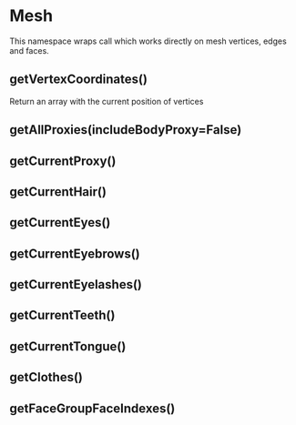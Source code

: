 # Mesh

This namespace wraps call which works directly on mesh vertices, edges and faces.

## getVertexCoordinates()

Return an array with the current position of vertices

## getAllProxies(includeBodyProxy=False)

## getCurrentProxy()

## getCurrentHair()

## getCurrentEyes()

## getCurrentEyebrows()

## getCurrentEyelashes()

## getCurrentTeeth()

## getCurrentTongue()

## getClothes()

## getFaceGroupFaceIndexes()

